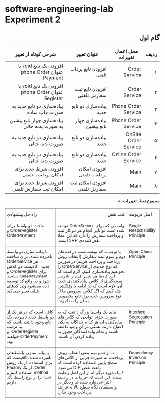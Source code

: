 # software-engineering-lab Experiment 2

<div dir='rtl'>

## گام اول
| ردیف | محل اعمال تغییرات    | عنوان تغییر                  | شرحی کوتاه از تغییر                               |
|------|----------------------|------------------------------|---------------------------------------------------|
| ۱    | Order Service        | افزودن تابع پردات تلفنی      | افزودن یک تابع void با عنوان phone Order Payment  |
| ۲    | Order Service        | افزودن تابع ثبت سفارش تلفنی  | افزودن یک تابع void با عنوان phone Order Register |
| ۳    | Phone Order Service  | پیاده‌سازی دو تابع جدید      | پیاده‌سازی دو تابع جدید به صورت چاپ ساده          |
| ۴    | Phone Order Service  | پیاده‌سازی چهار تابع پیشین   | پیاده‌سازی چهار تابع پیشین به صورت بدنه خالی      |
| ۵    | OnSite Order Service | پیاده‌سازی دو تابع جدید      | پیاده‌سازی دو تابع جدید به صورت بدنه خالی         |
| ۶    | Online Order Service | پیاده‌سازی دو تابع جدید      | پیاده‌سازی دو تابع جدید به صورت بدنه خالی         |
| ۷    | Main                 | افزودن امکان پرداخت تلفنی    | افزودن شرط جدید برای امکان پرداخت تلفنی           |
| ۸    | Main                 | افزودن امکان ثبت سفارش تلفنی | افزودن شرط جدید برای امکان ثبت سفارش تلفنی        |
**مجموع تعداد تغییرات**: ۸

<style type="text/css">
.tg  {border-collapse:collapse;border-spacing:0;}
.tg td{border-color:black;border-style:solid;border-width:1px;font-family:Arial, sans-serif;font-size:14px;
  overflow:hidden;padding:10px 5px;word-break:normal;}
.tg th{border-color:black;border-style:solid;border-width:1px;font-family:Arial, sans-serif;font-size:14px;
  font-weight:normal;overflow:hidden;padding:10px 5px;word-break:normal;}
.tg .tg-0pky{border-color:inherit;text-align:left;vertical-align:top}
.tg .tg-dvpl{border-color:inherit;text-align:right;vertical-align:top}
</style>
<table class="tg"><thead>
  <tr>
    <th class="tg-0pky">اصل مربوطه</th>
    <th class="tg-dvpl">علت نقض</th>
    <th class="tg-0pky">راه حل پیشنهادی</th>
  </tr></thead>
<tbody>
  <tr>
    <td class="tg-0pky">Single Responsibility Principle</td>
    <td class="tg-0pky">واسطی که برای OrderService نوشته شده است توانایی انجام هر دو کار ثبت و پرداخت سفارش را دارد که این عملا نقض‌کننده‌ی SRP است.</td>
    <td class="tg-0pky">ساخت دو واسط برای OrderRegister و OrderPayment</td>
  </tr>
  <tr>
    <td class="tg-0pky">Open-Close Principle</td>
    <td class="tg-0pky">با توجه به کد نوشته شده در قدم‌های دوم و سوم ثبت سفارش (انتخاب روش پرداخت و پرداخت هزینه) در صورتی که نوع جدیدی از OrderService را بخواهیم پیاده‌سازی کنیم، لازم است که این ک‌د‌ها هم تغییر کنند و علاوه‌بر نمونه‌گیری از کلاس پیاده‌کننده‌ی جدید آن، لازم است که در ادامه با رفلکشن چک کنیم که اگر کلاس سرویس ما از نوع سرویس جدید بود، تابع مخصوص به آن را صدا بزند.<br></td>
    <td class="tg-0pky">با پیاده سازی دو واسط نامبرده شده، برای ساخت هر OrderService جدید،&nbsp;&nbsp;کافیست دو کلاس برای OrderRegister و <br>OrderPayment ساخته شود و در واقع کد توسعه داده می‌شود ولی کدهای قبلی تغییر نمی‌کند</td>
  </tr>
  <tr>
    <td class="tg-0pky">Interface Segregation Principle</td>
    <td class="tg-0pky"><span style="font-weight:400;font-style:normal">نباید یک واسط بزرگ داشت که به صورت جزئی توابعی که کلاس‌های پیاده‌کننده آن هر کدام جداگانه به یکی احتیاج دارند، همگی در آن وجود داشته باشند و تمام پیاده‌کنندگان مجبور به پیاده‌ کردن آن باشند.</span></td>
    <td class="tg-0pky">کافی است که در هر یک از دو واسط جدید نامبرده، یک تابع وجود داشته باشد، که به ترتیب OrderRegister&nbsp;&nbsp;و OrderPayment خواهند بود. </td>
  </tr>
  <tr>
    <td class="tg-0pky">Dependency Inversion Principle</td>
    <td class="tg-0pky"><span style="font-weight:400;font-style:normal">۱. از قدم دوم یعنی انتخاب روش پرداخت، به صورت جزئی از کلاس‌های سطح پایین استفاده کرده است که باعث نقض DIP می‌شود.</span><br><span style="font-weight:400;font-style:normal">۲. یک مورد دیگر که از این اصل رعایت نشده، این است که جزییات در واسط انتزاعی وارد شد‌ه‌اند و دیگر در واسطمان نگاه سطح بالا به فرایند پرداخت وجود ندارد</span></td>
    <td class="tg-0pky">با پیاده سازی واسط‌های نامبرده شده، کافیست که برای استفاده&nbsp;&nbsp;از یک روش Order، از یک Factory method استفاده کنیم و اشیاء را از نوع واسط نگه داریم</td>
  </tr>
</tbody></table>
